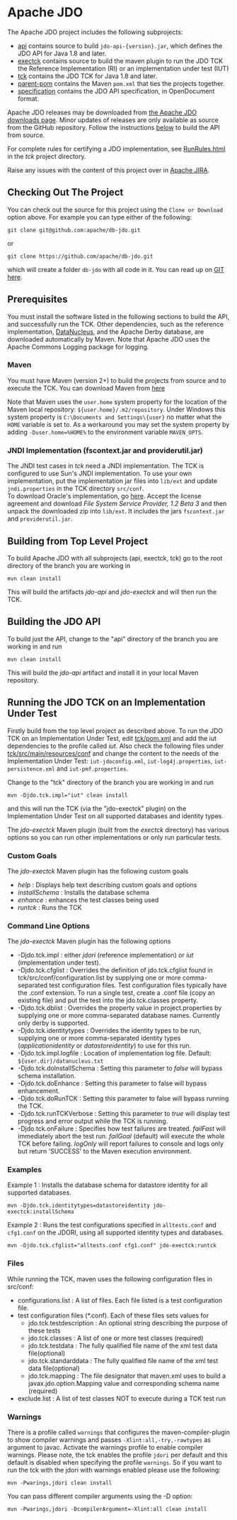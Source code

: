 <!--
  Licensed to the Apache Software Foundation (ASF) under one or more
  contributor license agreements.  See the NOTICE file distributed with
  this work for additional information regarding copyright ownership.
  The ASF licenses this file to You under the Apache License, Version 2.0
  (the "License"); you may not use this file except in compliance with
  the License.  You may obtain a copy of the License at

      http://www.apache.org/licenses/LICENSE-2.0

  Unless required by applicable law or agreed to in writing, software
  distributed under the License is distributed on an "AS IS" BASIS,
  WITHOUT WARRANTIES OR CONDITIONS OF ANY KIND, either express or implied.
  See the License for the specific language governing permissions and
  limitations under the License.
  -->
# Apache JDO

The Apache JDO project includes the following subprojects:

* [api](https://github.com/apache/db-jdo/tree/main/api) contains source to build `jdo-api-{version}.jar`, which defines the JDO API for Java 1.8 and later.
* [exectck](https://github.com/apache/db-jdo/tree/main/exectck) contains source to build the maven plugin to run the JDO TCK the Reference Implementation (RI) or an implementation under test (IUT)
* [tck](https://github.com/apache/db-jdo/tree/main/tck) contains the JDO TCK for Java 1.8 and later.
* [parent-pom](https://github.com/apache/db-jdo/tree/main/parent-pom) contains the Maven `pom.xml` that ties the projects together.
* [specification](https://github.com/apache/db-jdo/tree/main/specification) contains the JDO API specification, in OpenDocument format.

Apache JDO releases may be downloaded from [the Apache JDO downloads page](http://db.apache.org/jdo/downloads.html).
Minor updates of releases are only available as source from the GitHub repository.
Follow the instructions [below](link:#building-the-jdo-api) to build the API from source.

For complete rules for certifying a JDO implementation, see [RunRules.html](https://github.com/apache/db-jdo/blob/main/tck/RunRules.html) in the *tck* project directory.

Raise any issues with the content of this project over in [Apache JIRA](https://issues.apache.org/jira/browse/JDO).


## Checking Out The Project

You can check out the source for this project using the `Clone or Download` option above. For example you can type either of the following:

    git clone git@github.com:apache/db-jdo.git

or

    git clone https://github.com/apache/db-jdo.git

which will create a folder `db-jdo` with all code in it. You can read up on [GIT here](https://git-scm.com/book/en/v2/Getting-Started-About-Version-Control).


## Prerequisites

You must install the software listed in the following sections to build the API, and successfully run the TCK.
Other dependencies, such as the reference implementation, [DataNucleus](https://github.com/datanucleus), and the Apache Derby database, are downloaded automatically by Maven.
Note that Apache JDO uses the Apache Commons Logging package for logging.

### Maven

You must have Maven (version 2+) to build the projects from source and to execute the TCK. You can download Maven from [here](http://maven.apache.org/download.html)

Note that Maven uses the `user.home` system property for the location of the Maven local repository: `${user.home}/.m2/repository`.
Under Windows this system property is `C:\Documents and Settings\{user}` no matter what the `HOME` variable is set to. As a workaround you may set the system property by adding `-Duser.home=%HOME%` to the environment variable `MAVEN_OPTS`.

### JNDI Implementation (fscontext.jar and providerutil.jar)

The JNDI test cases in *tck* need a JNDI implementation. The TCK is configured to use Sun's JNDI implementation. To use your own implementation, put the implementation jar files into `lib/ext` and update `jndi.properties` in the TCK directory `src/conf`.  
To download Oracle's implementation, go [here](http://www.oracle.com/technetwork/java/javasebusiness/downloads/java-archive-downloads-java-plat-419418.html#7110-jndi-1.2.1-oth-JPR). Accept the license agreement and download *File System Service Provider, 1.2 Beta 3* and then unpack the downloaded zip into `lib/ext`. It includes the jars `fscontext.jar` and `providerutil.jar`.


## Building from Top Level Project

To build Apache JDO with all subprojects (api, exectck, tck) go to the root directory of the branch you are working in

    mvn clean install

This will build the artifacts *jdo-api* and *jdo-exectck* and will then run the TCK.


## Building the JDO API

To build just the API, change to the "api" directory of the branch you are working in and run

    mvn clean install

This will build the *jdo-api* artifact and install it in your local Maven repository.


## Running the JDO TCK on an Implementation Under Test

Firstly build from the top level project as described above.
To run the JDO TCK on an Implementation Under Test, edit [tck/pom.xml](https://github.com/apache/db-jdo/blob/main/tck/pom.xml) and add the iut dependencies to the profile called *iut*. 
Also check the following files under [tck/src/main/resources/conf](https://github.com/apache/db-jdo/tree/main/tck/src/main/resources/conf) and change the content to the needs of the Implementation Under Test: `iut-jdoconfig.xml`, `iut-log4j.properties`, `iut-persistence.xml` and `iut-pmf.properties`.

Change to the "tck" directory of the branch you are working in and run

    mvn -Djdo.tck.impl="iut" clean install

and this will run the TCK (via the "jdo-exectck" plugin) on the Implementation Under Test on all supported databases and identity types.

The *jdo-exectck* Maven plugin (built from the *exectck* directory) has various options so you can run other implementations or only run particular tests.


### Custom Goals

The *jdo-exectck* Maven plugin has the following custom goals

* *help* : Displays help text describing custom goals and options
* *installSchema* : Installs the database schema
* *enhance* : enhances the test classes being used
* *runtck* : Runs the TCK


### Command Line Options

The *jdo-exectck* Maven plugin has the following options

* -Djdo.tck.impl : either *jdori* (reference implementation) or *iut* (implementation under test).
* -Djdo.tck.cfglist : Overrides the definition of jdo.tck.cfglist found in tck/src/conf/configuration.list by supplying one or more comma-separated test configuration files. Test configuration files typically have the .conf extension. To run a single test, create a .conf file (copy an existing file) and put the test into the jdo.tck.classes property.
* -Djdo.tck.dblist : Overrides the property value in project.properties by supplying one or more comma-separated database names. Currently only derby is supported.
* -Djdo.tck.identitytypes : Overrides the identity types to be run, supplying one or more comma-separated identity types (*applicationidentity* or *datastoreidentity*) to use for this run.
* -Djdo.tck.impl.logfile : Location of implementation log file. Default: `${user.dir}/datanucleus.txt`
* -Djdo.tck.doInstallSchema : Setting this parameter to *false* will bypass schema installation.
* -Djdo.tck.doEnhance : Setting this parameter to false will bypass enhancement.
* -Djdo.tck.doRunTCK : Setting this parameter to false will bypass running the TCK.
* -Djdo.tck.runTCKVerbose : Setting this parameter to *true* will display test progress and error output while the TCK is running.
* -Djdo.tck.onFailure : Specifies how test failures are treated. *failFast* will immediately abort the test run. *failGoal* (default) will execute the whole TCK before failing. *logOnly* will report failures to console and logs only but return 'SUCCESS' to the Maven execution environment.


### Examples

Example 1 : Installs the database schema for datastore identity for all supported databases.

    mvn -Djdo.tck.identitytypes=datastoreidentity jdo-exectck:installSchema


Example 2 : Runs the test configurations specified in `alltests.conf` and `cfg1.conf` on the JDORI, using all supported identity types and databases.

    mvn -Djdo.tck.cfglist="alltests.conf cfg1.conf" jdo-exectck:runtck



### Files

While running the TCK, maven uses the following configuration files in src/conf:

* configurations.list  : A list of files. Each file listed is a test configuration file.
* test configuration files (*.conf). Each of these files sets values for
    * jdo.tck.testdescription : An optional string describing the purpose of these tests
    * jdo.tck.classes : A list of one or more test classes (required)
    * jdo.tck.testdata : The fully qualified file name of the xml test data file(optional)
    * jdo.tck.standarddata : The fully qualified file name of the xml test data file(optional)
    * jdo.tck.mapping : The file designator that maven.xml uses to build a javax.jdo.option.Mapping value and corresponding schema name (required)
* exclude.list  : A list of test classes NOT to execute during a TCK test run

### Warnings

There is a profile called `warnings` that configures the maven-compiler-plugin to show compiler warnings and passes 
`-Xlint:all,-try,-rawtypes` as argument to javac. Activate the warnings profile to enable compiler warnings. 
Please note, the tck enables the profile `jdori` per default and this default is disabled when specifying the profile 
`warnings`. So if you want to run the tck with the jdori with warnings enabled please use the following:

    mvn -Pwarings,jdori clean install

You can pass different compiler arguments using the -D option:

    mvn -Pwarings,jdori -DcompilerArgument=-Xlint:all clean install

